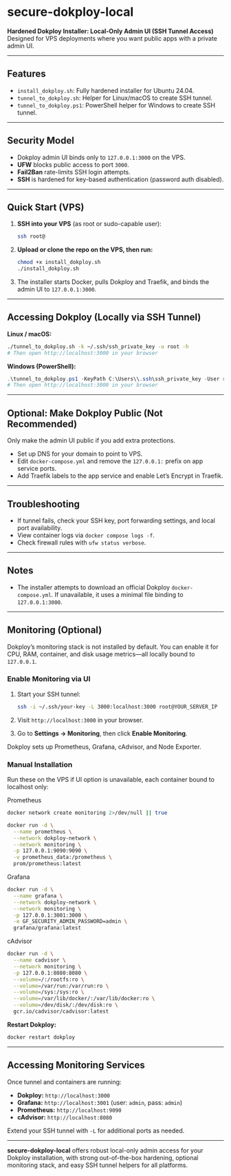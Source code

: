 # secure-dokploy-local

**Hardened Dokploy Installer: Local-Only Admin UI (SSH Tunnel Access)**  
Designed for VPS deployments where you want public apps with a private admin UI.

***

## Features

- `install_dokploy.sh`: Fully hardened installer for Ubuntu 24.04.
- `tunnel_to_dokploy.sh`: Helper for Linux/macOS to create SSH tunnel.
- `tunnel_to_dokploy.ps1`: PowerShell helper for Windows to create SSH tunnel.

***

## Security Model

- Dokploy admin UI binds only to `127.0.0.1:3000` on the VPS.
- **UFW** blocks public access to port `3000`.
- **Fail2Ban** rate-limits SSH login attempts.
- **SSH** is hardened for key-based authentication (password auth disabled).

***

## Quick Start (VPS)

1. **SSH into your VPS** (as root or sudo-capable user):

    ```bash
    ssh root@
    ```

2. **Upload or clone the repo on the VPS, then run:**

    ```bash
    chmod +x install_dokploy.sh
    ./install_dokploy.sh
    ```

3. The installer starts Docker, pulls Dokploy and Traefik, and binds the admin UI to `127.0.0.1:3000`.

***

## Accessing Dokploy (Locally via SSH Tunnel)

**Linux / macOS:**

```bash
./tunnel_to_dokploy.sh -k ~/.ssh/ssh_private_key -u root -h 
# Then open http://localhost:3000 in your browser
```

**Windows (PowerShell):**

```powershell
.\tunnel_to_dokploy.ps1 -KeyPath C:\Users\\.ssh\ssh_private_key -User root -Host 
# Then open http://localhost:3000 in your browser
```

***

## Optional: Make Dokploy Public (Not Recommended)

Only make the admin UI public if you add extra protections.

- Set up DNS for your domain to point to VPS.
- Edit `docker-compose.yml` and remove the `127.0.0.1:` prefix on app service ports.
- Add Traefik labels to the app service and enable Let’s Encrypt in Traefik.

***

## Troubleshooting

- If tunnel fails, check your SSH key, port forwarding settings, and local port availability.
- View container logs via `docker compose logs -f`.
- Check firewall rules with `ufw status verbose`.

***

## Notes

- The installer attempts to download an official Dokploy `docker-compose.yml`. If unavailable, it uses a minimal file binding to `127.0.0.1:3000`.

***

## Monitoring (Optional)

Dokploy’s monitoring stack is not installed by default. You can enable it for CPU, RAM, container, and disk usage metrics—all locally bound to `127.0.0.1`.

### Enable Monitoring via UI

1. Start your SSH tunnel:

    ```bash
    ssh -i ~/.ssh/your-key -L 3000:localhost:3000 root@YOUR_SERVER_IP
    ```

2. Visit `http://localhost:3000` in your browser.
3. Go to **Settings → Monitoring**, then click **Enable Monitoring**.

Dokploy sets up Prometheus, Grafana, cAdvisor, and Node Exporter.

### Manual Installation

Run these on the VPS if UI option is unavailable, each container bound to localhost only:


Prometheus

```bash
docker network create monitoring 2>/dev/null || true

docker run -d \
  --name prometheus \
  --network dokploy-network \
  --network monitoring \
  -p 127.0.0.1:9090:9090 \
  -v prometheus_data:/prometheus \
  prom/prometheus:latest
```



Grafana

```bash
docker run -d \
  --name grafana \
  --network dokploy-network \
  --network monitoring \
  -p 127.0.0.1:3001:3000 \
  -e GF_SECURITY_ADMIN_PASSWORD=admin \
  grafana/grafana:latest
```



cAdvisor

```bash
docker run -d \
  --name cadvisor \
  --network monitoring \
  -p 127.0.0.1:8080:8080 \
  --volume=/:/rootfs:ro \
  --volume=/var/run:/var/run:ro \
  --volume=/sys:/sys:ro \
  --volume=/var/lib/docker/:/var/lib/docker:ro \
  --volume=/dev/disk/:/dev/disk:ro \
  gcr.io/cadvisor/cadvisor:latest
```


**Restart Dokploy:**

```bash
docker restart dokploy
```

***

## Accessing Monitoring Services

Once tunnel and containers are running:

- **Dokploy:** `http://localhost:3000`
- **Grafana:** `http://localhost:3001` (user: `admin`, pass: `admin`)
- **Prometheus:** `http://localhost:9090`
- **cAdvisor:** `http://localhost:8080`

Extend your SSH tunnel with `-L` for additional ports as needed.

***

**secure-dokploy-local** offers robust local-only admin access for your Dokploy installation, with strong out-of-the-box hardening, optional monitoring stack, and easy SSH tunnel helpers for all platforms.